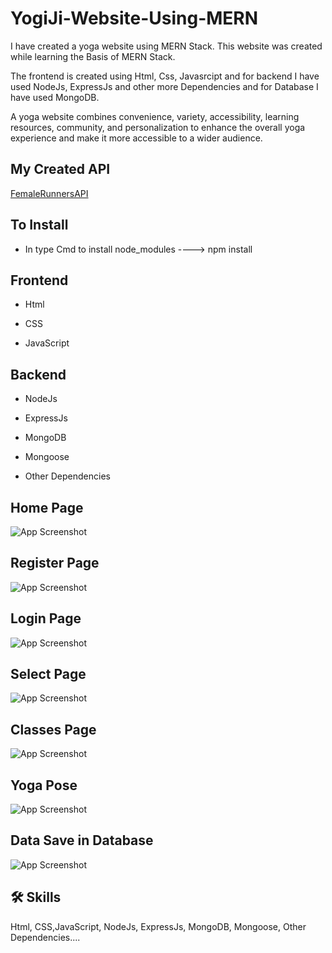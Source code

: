 
# YogiJi-Website-Using-MERN

I have created a yoga website using MERN Stack. This website was created while learning the Basis of MERN Stack.

The frontend is created using Html, Css, Javasrcipt and for backend I have used NodeJs, ExpressJs and other more Dependencies and for Database I have used MongoDB.

A yoga website combines convenience, variety, accessibility, learning resources, community, and personalization to enhance the overall yoga experience and make it more accessible to a wider audience.


##   My Created API 



[FemaleRunnersAPI](http://localhost:8080/runner)


## To Install 

 - In type Cmd to install node_modules ----> npm install 


## Frontend

- Html

- CSS

- JavaScript




## Backend


- NodeJs

- ExpressJs

- MongoDB

- Mongoose

- Other Dependencies













## Home Page

![App Screenshot](https://github.com/devgeek2700/YogiJi-Website-Using-MERN/blob/master/Ouput/Home.png?raw=true)

## Register Page

![App Screenshot](https://github.com/devgeek2700/YogiJi-Website-Using-MERN/blob/master/Ouput/register.png?raw=true)

## Login Page

![App Screenshot](https://github.com/devgeek2700/YogiJi-Website-Using-MERN/blob/master/Ouput/login.png?raw=true)

## Select Page

![App Screenshot](https://github.com/devgeek2700/YogiJi-Website-Using-MERN/blob/master/Ouput/track.png?raw=true)

## Classes Page

![App Screenshot](https://github.com/devgeek2700/YogiJi-Website-Using-MERN/blob/master/Ouput/classes.png?raw=true)

## Yoga Pose

![App Screenshot](https://github.com/devgeek2700/YogiJi-Website-Using-MERN/blob/master/Ouput/cat-pose.png?raw=true)

## Data Save in Database

![App Screenshot](https://github.com/devgeek2700/YogiJi-Website-Using-MERN/blob/master/Ouput/database.png?raw=true)




## 🛠 Skills
Html, CSS,JavaScript, NodeJs, ExpressJs, MongoDB, Mongoose, Other Dependencies....

